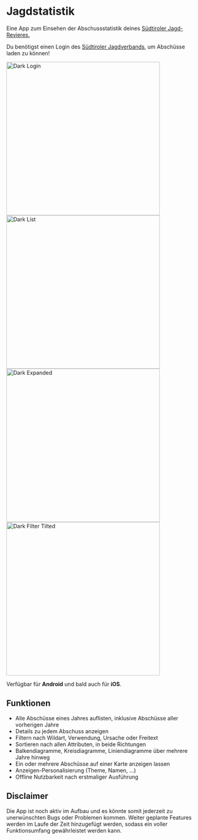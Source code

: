 # Jagdstatistik

Eine App zum Einsehen der Abschussstatistik deines [Südtiroler Jagd-Revieres.](http://jagdstatistik.com)

Du benötigst einen Login des [Südtiroler Jagdverbands](https://jagdverband.it/), um Abschüsse laden zu können!


<a><img src="https://user-images.githubusercontent.com/45590457/180634725-0dca775c-40ae-4a3a-8710-7a623a19103f.png" alt="Dark Login" border="0" height='400'></a><a target='_blank' href=''></a>
<a><img src="https://user-images.githubusercontent.com/45590457/180634721-00d91f9c-b630-4aee-a0e6-78972b13d7af.png" alt="Dark List" border="0" height='400'></a><a target='_blank' href=''></a>
<a><img src="https://user-images.githubusercontent.com/45590457/180634717-543161fe-f62e-4b64-9768-477a2d5d4924.png" alt="Dark Expanded" border="0" height='400'></a><a target='_blank' href=''></a>
<a><img src="https://user-images.githubusercontent.com/45590457/180634719-55901ccd-451a-473e-b298-3c1916a3ef0d.png" alt="Dark Filter Tilted" border="0" height='400'></a><a target='_blank' href=''></a>



Verfügbar für **Android** und bald auch für **iOS**.

## Funktionen

- Alle Abschüsse eines Jahres auflisten, inklusive Abschüsse aller vorherigen Jahre
- Details zu jedem Abschuss anzeigen
- Filtern nach Wildart, Verwendung, Ursache oder Freitext
- Sortieren nach allen Attributen, in beide Richtungen
- Balkendiagramme, Kreisdiagramme, Liniendiagramme über mehrere Jahre hinweg
- Ein oder mehrere Abschüsse auf einer Karte anzeigen lassen
- Anzeigen-Personalisierung (Theme, Namen, ...)
- Offline Nutzbarkeit nach erstmaliger Ausführung

## Disclaimer

Die App ist noch aktiv im Aufbau und es könnte somit jederzeit zu unerwünschten Bugs oder Problemen kommen.
Weiter geplante Features werden im Laufe der Zeit hinzugefügt werden, sodass ein voller Funktionsumfang gewährleistet werden kann.
